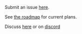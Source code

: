 Submit an issue [here](https://github.com/rusty-gunz/pre-dev-feedback/issues).

See [the roadmap](https://github.com/orgs/rusty-gunz/projects/1) for current plans.

Discuss [here](https://github.com/rusty-gunz/pre-dev-feedback/discussions) or on [discord](https://discord.gg/phpjBXSTap)
